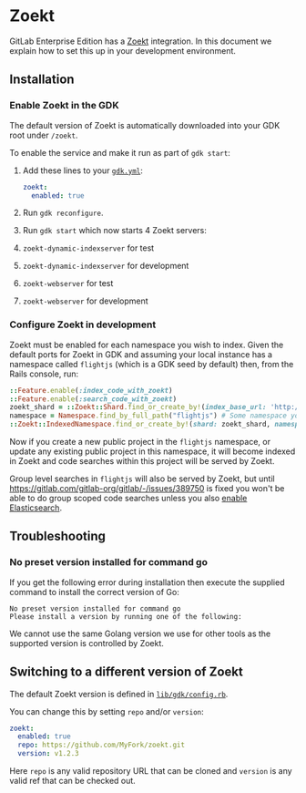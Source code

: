 # Zoekt

GitLab Enterprise Edition has a [Zoekt](https://github.com/sourcegraph/zoekt)
integration. In this document we explain how to set this up in your development
environment.

## Installation

### Enable Zoekt in the GDK

The default version of Zoekt is automatically downloaded into your GDK root under `/zoekt`.

To enable the service and make it run as part of `gdk start`:

1. Add these lines to your [`gdk.yml`](../configuration.md):

   ```yaml
   zoekt:
     enabled: true
   ```

1. Run `gdk reconfigure`.

1. Run `gdk start` which now starts 4 Zoekt servers:

1. `zoekt-dynamic-indexserver` for test
1. `zoekt-dynamic-indexserver` for development
1. `zoekt-webserver` for test
1. `zoekt-webserver` for development

### Configure Zoekt in development

Zoekt must be enabled for each namespace you wish to index. Given the default
ports for Zoekt in GDK and assuming your local instance has a namespace called
`flightjs` (which is a GDK seed by default) then, from the Rails console, run:

```ruby
::Feature.enable(:index_code_with_zoekt)
::Feature.enable(:search_code_with_zoekt)
zoekt_shard = ::Zoekt::Shard.find_or_create_by!(index_base_url: 'http://127.0.0.1:6080/', search_base_url: 'http://127.0.0.1:6090/')
namespace = Namespace.find_by_full_path("flightjs") # Some namespace you want to enable
::Zoekt::IndexedNamespace.find_or_create_by!(shard: zoekt_shard, namespace: namespace.root_ancestor)
```

Now if you create a new public project in the `flightjs` namespace, or update
any existing public project in this namespace, it will become indexed in Zoekt
and code searches within this project will be served by Zoekt.

Group level searches in `flightjs` will also be served by Zoekt, but until
<https://gitlab.com/gitlab-org/gitlab/-/issues/389750> is fixed you won't be
able to do group scoped code searches unless you also
[enable Elasticsearch](elasticsearch.md).

## Troubleshooting

### No preset version installed for command go

If you get the following error during installation then execute the supplied
command to install the correct version of Go:

```plaintext
No preset version installed for command go
Please install a version by running one of the following:
```

We cannot use the same Golang version we use for other tools as the supported
version is controlled by Zoekt.

## Switching to a different version of Zoekt

The default Zoekt version is defined in [`lib/gdk/config.rb`](../../lib/gdk/config.rb).

You can change this by setting `repo` and/or `version`:

   ```yaml
   zoekt:
     enabled: true
     repo: https://github.com/MyFork/zoekt.git
     version: v1.2.3
   ```

Here `repo` is any valid repository URL that can be cloned and `version` is any
valid ref that can be checked out.
